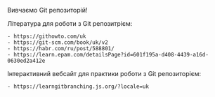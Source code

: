 Вивчаємо Git репозиторій!

  Література для роботи з Git репозитрієм:
  
    - https://githowto.com/uk
    - https://git-scm.com/book/uk/v2
    - https://habr.com/ru/post/588801/
    - https://learn.epam.com/detailsPage?id=601f195a-d408-4439-a16d-0630ed2a412e

  Інтерактивний вебсайт для практики роботи з Git репозиторієм:
  
    - https://learngitbranching.js.org/?locale=uk

